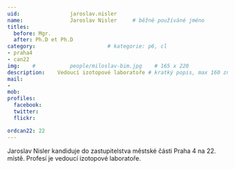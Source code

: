 ```yaml
---
uid:                jaroslav.nisler
name:               Jaroslav Nisler  	# běžně používáné jméno
titles:
  before: Mgr.
  after: Ph.D et Ph.D
category:                       # kategorie: p6, cl
- praha4
- can22
img: 	#	        people/miloslav-bim.jpg    # 165 x 220
description:    Vedoucí izotopové laboratoře # kratký popis, max 160 znaků
mail:
- 
mob:			
profiles:
  facebook:
  twitter: 
  flickr: 

ordcan22: 22
---
```


Jaroslav Nisler kandiduje do zastupitelstva městské části Praha 4 na 22. místě. Profesí je vedoucí izotopové laboratoře.
